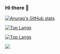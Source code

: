 ### Hi there 👋

[![Anurag's GitHub stats](https://github-readme-stats.vercel.app/api?username=harjasnagi&show_icons=true&theme=nightowl)](https://github.com/anuraghazra/github-readme-stats)

[![Top Langs](https://github-readme-stats.vercel.app/api/top-langs/?username=harjasnagi)](https://github.com/anuraghazra/github-readme-stats)

[![Top Langs](https://github-readme-stats.vercel.app/api/top-langs/?username=harjasnagi&layout=compact)](https://github.com/anuraghazra/github-readme-stats)

![](https://visitor-badge.laobi.icu/badge?page_id=harjasnagi.harjasnagi)
<!--
**harjasnagi/harjasnagi** is a ✨ _special_ ✨ repository because its `README.md` (this file) appears on your GitHub profile.

Here are some ideas to get you started:

- 🔭 I’m currently working on ...
- 🌱 I’m currently learning ...
- 👯 I’m looking to collaborate on ...
- 🤔 I’m looking for help with ...
- 💬 Ask me about ...
- 📫 How to reach me: ...
- 😄 Pronouns: ...
- ⚡ Fun fact: ...
-->
